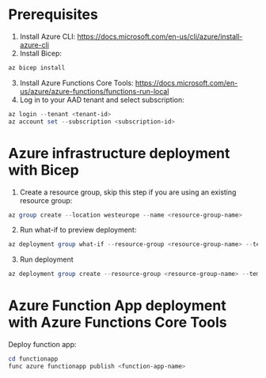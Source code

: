 # Prerequisites

1. Install Azure CLI: https://docs.microsoft.com/en-us/cli/azure/install-azure-cli
2. Install Bicep:
```Powershell
az bicep install
```
3. Install Azure Functions Core Tools: https://docs.microsoft.com/en-us/azure/azure-functions/functions-run-local
4. Log in to your AAD tenant and select subscription:
```Powershell
az login --tenant <tenant-id>
az account set --subscription <subscription-id>
```

# Azure infrastructure deployment with Bicep

1. Create a resource group, skip this step if you are using an existing resource group:
```Powershell
az group create --location westeurope --name <resource-group-name>
```

2. Run what-if to preview deployment:
```Powershell
az deployment group what-if --resource-group <resource-group-name> --template-file ./bicep/main.bicep --parameters ./bicep/parameters_example.json
```

3. Run deployment
```Powershell
az deployment group create --resource-group <resource-group-name> --template-file ./bicep/main.bicep --parameters ./bicep/parameters_example.json
```

# Azure Function App deployment with Azure Functions Core Tools

Deploy function app:
```Powershell
cd functionapp
func azure functionapp publish <function-app-name>
```